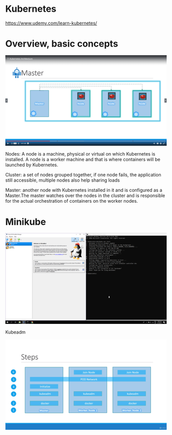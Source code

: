 # Kubernetes
https://www.udemy.com/learn-kubernetes/

# Overview, basic concepts

 ![Alt Text](https://github.com/duozhanggithub/Kubernetes/blob/master/Kubernets%20architecture.png)

Nodes: A node is a machine, physical or virtual on which Kubernetes is installed. A node is a worker machine and that is where containers will be launched by Kubernetes.

Cluster: a set of nodes grouped together, if one node fails, the application still accessible, multiple nodes also help sharing loads

Master: another node with Kubernetes installed in it and is configured as a Master.The master watches over the nodes in the cluster and is responsible for the actual orchestration of containers on the worker nodes.

# Minikube

![Alt Text](https://github.com/duozhanggithub/Kubernetes/blob/master/Minikube.png)

Kubeadm

![Alt Text](https://github.com/duozhanggithub/Kubernetes/blob/master/Kuberadm.png)
